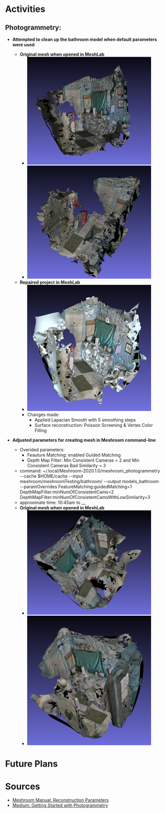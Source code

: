 # Activities

## Photogrammetry:

- **Attempted to clean up the bathroom model when default parameters were used**
  - **Original mesh when opened in MeshLab** 
    - <img src="https://github.com/evelynhasama/CSResearch/blob/master/Spring2021-Reports/2021-04-06/bathroom1.png" width=400>
    - <img src="https://github.com/evelynhasama/CSResearch/blob/master/Spring2021-Reports/2021-04-06/bathroom2.png" width=400>
  - **Repaired project in MeshLab**
    - <img src="https://github.com/evelynhasama/CSResearch/blob/master/Spring2021-Reports/2021-04-15/bathroom_repair.png" width=400>
    - Changes made:
      - Applied Lapacian Smooth with 5 smoothing steps
      - Surface reconstruction: Poisson Screening & Vertex Color Filling

- **Adjusted parameters for creating mesh in Meshroom command-line**
  - Overided parameters:
    - Feauture Matching: enabled Guided Matching
    - Depth Map Filter: Min Consistent Cameras = 2 and Min Consistent Cameras Bad Similarity = 3
  - command: ~/.local/Meshroom-2020.1.0/meshroom_photogrammetry --cache $HOME/cache --input meshroom/meshroomTesting/bathroom/ --output models_bathroom --paramOverrides FeatureMatching:guidedMatching=1 DepthMapFilter:minNumOfConsistentCams=2 DepthMapFilter:minNumOfConsistentCamsWithLowSimilarity=3
  - approximate time: 10:45am to __
  - **Original mesh when opened in MeshLab** 
    - <img src="https://github.com/evelynhasama/CSResearch/blob/master/Spring2021-Reports/2021-04-15/bathroom1.png" width=400>
    - <img src="https://github.com/evelynhasama/CSResearch/blob/master/Spring2021-Reports/2021-04-15/bathroom2.png" width=400>
    
# Future Plans

# Sources
- [Meshroom Manual: Reconstruction Parameters](https://meshroom-manual.readthedocs.io/en/latest/faq/reconstruction-parameters/reconstruction-parameters.html)
- [Medium: Getting Started with Photogrammetry](https://medium.com/realities-io/getting-started-with-photogrammetry-d0a6ee40cb72)
